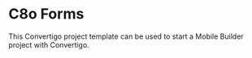 # C8o Forms #

This Convertigo project template can be used to start a Mobile Builder project with Convertigo.



